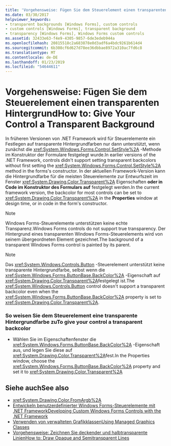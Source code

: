 ```yaml
---
title: 'Vorgehensweise: Fügen Sie dem Steuerelement einen transparenten Hintergrund'
ms.date: 03/30/2017
helpviewer_keywords:
- transparent backgrounds [Windows Forms], custom controls
- custom controls [Windows Forms], transparent background
- transparency [Windows Forms], Windows Forms custom controls
ms.assetid: 32433e63-f4e9-4305-9857-6de3edeb944a
ms.openlocfilehash: 20815518c2a683878e0d3adf6a4bdc9261b614d4
ms.sourcegitcommit: 6b308cf6d627d78ee36dbbae8972a310ac7fd6c8
ms.translationtype: MT
ms.contentlocale: de-DE
ms.lasthandoff: 01/23/2019
ms.locfileid: "54644611"
---
```

# <a name="how-to-give-your-control-a-transparent-background"></a><span data-ttu-id="efb0a-102">Vorgehensweise: Fügen Sie dem Steuerelement einen transparenten Hintergrund</span><span class="sxs-lookup"><span data-stu-id="efb0a-102">How to: Give Your Control a Transparent Background</span></span>
<span data-ttu-id="efb0a-103">In früheren Versionen von .NET Framework wird für Steuerelemente ein Festlegen auf transparente Hintergrundfarben nur dann unterstützt, wenn zunächst die <xref:System.Windows.Forms.Control.SetStyle%2A> -Methode im Konstruktor der Formulare festgelegt wurde.</span><span class="sxs-lookup"><span data-stu-id="efb0a-103">In earlier versions of the .NET Framework, controls didn't support setting transparent backcolors without first setting the <xref:System.Windows.Forms.Control.SetStyle%2A> method in the forms's constructor.</span></span> <span data-ttu-id="efb0a-104">In der aktuellen Framework-Version kann die Hintergrundfarbe für die meisten Steuerelemente zur Entwurfszeit im Fenster <xref:System.Drawing.Color.Transparent%2A> Eigenschaften **oder in Code im Konstruktor des Formulars auf** festgelegt werden.</span><span class="sxs-lookup"><span data-stu-id="efb0a-104">In the current framework version, the backcolor for most controls can be set to <xref:System.Drawing.Color.Transparent%2A> in the **Properties** window at design time, or in code in the form's constructor.</span></span>  
  
> [!NOTE]
>  <span data-ttu-id="efb0a-105">Windows Forms-Steuerelemente unterstützen keine echte Transparenz.</span><span class="sxs-lookup"><span data-stu-id="efb0a-105">Windows Forms controls do not support true transparency.</span></span> <span data-ttu-id="efb0a-106">Der Hintergrund eines transparenten Windows Forms-Steuerelements wird von seinem übergeordneten Element gezeichnet.</span><span class="sxs-lookup"><span data-stu-id="efb0a-106">The background of a transparent Windows Forms control is painted by its parent.</span></span>  
  
> [!NOTE]
>  <span data-ttu-id="efb0a-107">Das <xref:System.Windows.Controls.Button> -Steuerelement unterstützt keine transparente Hintergrundfarbe, selbst wenn die <xref:System.Windows.Forms.ButtonBase.BackColor%2A> -Eigenschaft auf <xref:System.Drawing.Color.Transparent%2A>festgelegt ist.</span><span class="sxs-lookup"><span data-stu-id="efb0a-107">The <xref:System.Windows.Controls.Button> control doesn't support a transparent backcolor even when the <xref:System.Windows.Forms.ButtonBase.BackColor%2A> property is set to <xref:System.Drawing.Color.Transparent%2A>.</span></span>  
  
### <a name="to-give-your-control-a-transparent-backcolor"></a><span data-ttu-id="efb0a-108">So weisen Sie dem Steuerelement eine transparente Hintergrundfarbe zu</span><span class="sxs-lookup"><span data-stu-id="efb0a-108">To give your control a transparent backcolor</span></span>  
  
-   <span data-ttu-id="efb0a-109">Wählen Sie im Eigenschaftenfenster die <xref:System.Windows.Forms.ButtonBase.BackColor%2A> -Eigenschaft aus, und legen Sie diese auf <xref:System.Drawing.Color.Transparent%2A>fest.</span><span class="sxs-lookup"><span data-stu-id="efb0a-109">In the Properties window, choose the <xref:System.Windows.Forms.ButtonBase.BackColor%2A> property and set it to <xref:System.Drawing.Color.Transparent%2A></span></span>  
  
## <a name="see-also"></a><span data-ttu-id="efb0a-110">Siehe auch</span><span class="sxs-lookup"><span data-stu-id="efb0a-110">See also</span></span>
- <xref:System.Drawing.Color.FromArgb%2A>
- [<span data-ttu-id="efb0a-111">Entwickeln benutzerdefinierter Windows Forms-Steuerelemente mit .NET Framework</span><span class="sxs-lookup"><span data-stu-id="efb0a-111">Developing Custom Windows Forms Controls with the .NET Framework</span></span>](../../../../docs/framework/winforms/controls/developing-custom-windows-forms-controls.md)
- [<span data-ttu-id="efb0a-112">Verwenden von verwalteten Grafikklassen</span><span class="sxs-lookup"><span data-stu-id="efb0a-112">Using Managed Graphics Classes</span></span>](../../../../docs/framework/winforms/advanced/using-managed-graphics-classes.md)
- [<span data-ttu-id="efb0a-113">Vorgehensweise: Zeichnen Sie deckender und halbtransparente Linien</span><span class="sxs-lookup"><span data-stu-id="efb0a-113">How to: Draw Opaque and Semitransparent Lines</span></span>](../../../../docs/framework/winforms/advanced/how-to-draw-opaque-and-semitransparent-lines.md)
